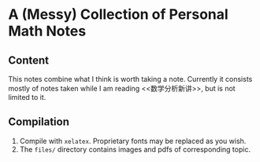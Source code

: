 # A (Messy) Collection of Personal Math Notes #

## Content ##
This notes combine what I think is worth taking a note. Currently it consists mostly of notes taken while I am reading <<数学分析新讲>>, but is not limited to it.

## Compilation ##
1. Compile with `xelatex`. Proprietary fonts may be replaced as you wish.
2. The `files/` directory contains images and pdfs of corresponding topic.

